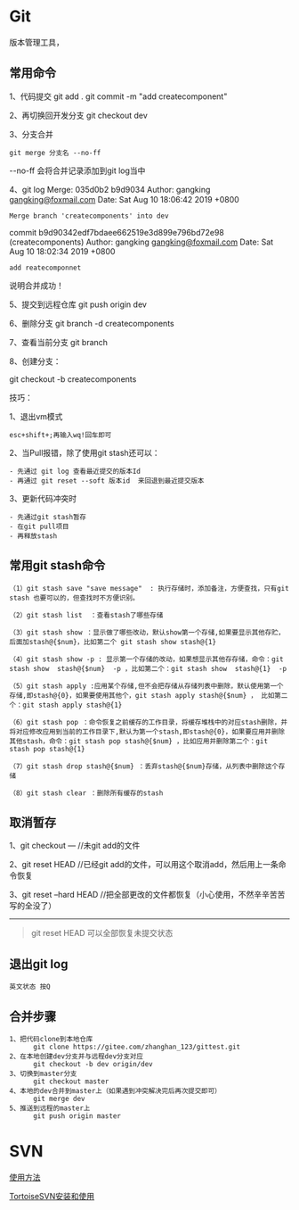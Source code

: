 # Git

版本管理工具，

## 常用命令

1、代码提交
git add .
git commit -m "add createcomponent"



2、再切换回开发分支
git checkout dev



3、分支合并
```
git merge 分支名 --no-ff
```
--no-ff 会将合并记录添加到git log当中



4、git log
Merge: 035d0b2 b9d9034
Author: gangking <gangking@foxmail.com>
Date:   Sat Aug 10 18:06:42 2019 +0800

    Merge branch 'createcomponents' into dev

commit b9d90342edf7bdaee662519e3d899e796bd72e98 (createcomponents)
Author: gangking <gangking@foxmail.com>
Date:   Sat Aug 10 18:02:34 2019 +0800

    add reatecomponnet
说明合并成功！

5、提交到远程仓库
git push origin dev



6、删除分支
git branch -d createcomponents



7、查看当前分支
git branch



8、创建分支：

git checkout -b createcomponents



技巧：

1、退出vm模式

```
esc+shift+;再输入wq!回车即可
```

2、当Pull报错，除了使用git stash还可以：

```
- 先通过 git log 查看最近提交的版本Id
- 再通过 git reset --soft 版本id  来回退到最近提交版本
```

3、更新代码冲突时

```
- 先通过git stash暂存
- 在git pull项目
- 再释放stash 
```



## 常用git stash命令

```
（1）git stash save "save message"  : 执行存储时，添加备注，方便查找，只有git stash 也要可以的，但查找时不方便识别。

（2）git stash list  ：查看stash了哪些存储

（3）git stash show ：显示做了哪些改动，默认show第一个存储,如果要显示其他存贮，后面加stash@{$num}，比如第二个 git stash show stash@{1}

（4）git stash show -p : 显示第一个存储的改动，如果想显示其他存存储，命令：git stash show  stash@{$num}  -p ，比如第二个：git stash show  stash@{1}  -p

（5）git stash apply :应用某个存储,但不会把存储从存储列表中删除，默认使用第一个存储,即stash@{0}，如果要使用其他个，git stash apply stash@{$num} ， 比如第二个：git stash apply stash@{1} 

（6）git stash pop ：命令恢复之前缓存的工作目录，将缓存堆栈中的对应stash删除，并将对应修改应用到当前的工作目录下,默认为第一个stash,即stash@{0}，如果要应用并删除其他stash，命令：git stash pop stash@{$num} ，比如应用并删除第二个：git stash pop stash@{1}

（7）git stash drop stash@{$num} ：丢弃stash@{$num}存储，从列表中删除这个存储

（8）git stash clear ：删除所有缓存的stash
```



## 取消暂存

1、git checkout — //未git add的文件

2、git reset HEAD //已经git add的文件，可以用这个取消add，然后用上一条命令恢复

3、git reset –hard HEAD //把全部更改的文件都恢复（小心使用，不然辛辛苦苦写的全没了）

------

> git reset HEAD 可以全部恢复未提交状态

 

 

##  退出git log

```
英文状态 按Q
```

## 合并步骤

```
1、把代码clone到本地仓库
      git clone https://gitee.com/zhanghan_123/gittest.git
2、在本地创建dev分支并与远程dev分支对应
      git checkout -b dev origin/dev
3、切换到master分支
      git checkout master
4、本地的dev合并到master上（如果遇到冲突解决完后再次提交即可）
      git merge dev
5、推送到远程的master上
      git push origin master  
```



# SVN

[使用方法](https://jingyan.baidu.com/article/6c67b1d6f524d52787bb1ef3.html)

[TortoiseSVN安装和使用](https://www.cnblogs.com/lijingbo/p/9116717.html)

